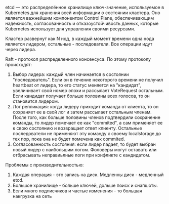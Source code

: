 
etcd — это распределённое хранилище ключ-значение, используемое в Kubernetes для хранения всей информации о состоянии кластера. Оно является важнейшим компонентом Control Plane, обеспечивающим надежность, согласованность и отказоустойчивость данных, которые Kubernetes использует для управления своими ресурсами.

Кластер развернут как N нод, в каждый момент времени одна нода является лидером, остальные - последователи.
Все операции идут через лидера. 

Raft - протокол распределенного консенсуса. 
По этому протоколу происходят:
1) Выбор лидера: каждый член начинается в состоянии "последователь". Если он в течение некоторого времени не получил heartbeat от лидера, то его статус меняется на "кандидат", увеличивает свой номер эпохи и рассылает VoteRequest остальным. 
   Если кандидат получает больше половины всех голосов, то он становится лидером.
2) Лог репликация: когда лидеру приходит команда от клиента, то он сохраняет ее в свой лог и затем рассылает остальным членам. После того, как больше половины членов подтвердили сохранение команды, то лидер помечает ее как "commited", а сам применяет ее к свою состоянию и возвращает ответ клиенту. Остальные последователи не применяют эту команду к своему localstorage до тех пор, пока она не будет помечена как commited.
3) Согласованность состояния: если лидер падает, то будет выбран новый лидер с наибольшим логом. Фоловеры могут оставать или отбрасывать неправиьлные логи при конфликте с кандидатом.

Проблемы с производительностью:

1) Каждая операция - это запись на диск. Медленны диск - медленный etcd.
2) Большое хранилище - больше ключей, дольше поиск и снапшоты.
3)  Если много подписчиков и частые изменения - то большая накгрузка на сеть